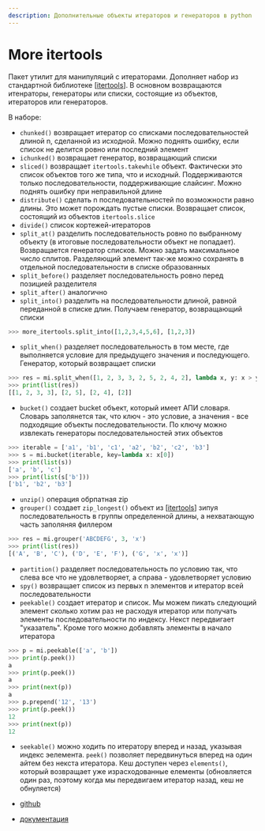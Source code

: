 ```yaml
---
description: Дополнительные объекты итераторов и генераторов в python
---
```

# More itertools

Пакет утилит для манипуляций с итераторами. Дополняет набор из стандартной библиотеке [[itertools]]. В основном возвращаются итенраторы, генераторы или списки, состоящие из объектов, итераторов или генераторов.

В наборе:

- `chunked()` возвращает итератор со списками последовательностей длиной n, сделанной из исходной. Можно поднять ошибку, если список не делится ровно или последний элемент
- `ichunked()` возвращает генератор, возвращающий списки
- `sliced()` возвращает `itertools.takewhile` объект. Фактически это список объектов того же типа, что и исходный. Поддерживаются только последовательности, поддерживающие слайсинг. Можно поднять ошибку при неправильной длине
- `distribute()` сделать n последовательностей по возможности равно длины. Это может порождать пустые списки. Возвращает список, состоящий из объектов `itertools.slice`
- `divide()` список кортежей-итераторов
- `split_at()` разделить последовательность ровно по выбранному объекту (в итоговые последовательности объект не попадает). Возвращается генератор списков. Можно задать максимальное число сплитов. Разделяющий элемент так-же можно сохранять в отдельной последовательности в списке образованных
- `split_before()` разделяет последовательность ровно перед позицией  разделителя
- `split_after()` аналогично
- `split_into()` разделить на последовательности длиной, равной переданной в списке длин. Получаем генератор, возвращающий списки

```python
>>> more_itertools.split_into([1,2,3,4,5,6], [1,2,3])
```

- `split_when()` разделяет последовательность в том месте, где выполняется условие для предыдущего значения и последующего. Генератор, который возвращает списки

```python
>>> res = mi.split_when([1, 2, 3, 3, 2, 5, 2, 4, 2], lambda x, y: x > y)
>>> print(list(res))
[[1, 2, 3, 3], [2, 5], [2, 4], [2]]
```

- `bucket()` создает bucket объект, который имеет АПИ словаря. Словарь заполянется так, что ключ - это условие, а значения - все подходящие объекты последовательности. По ключу можно извлекать генераторы последовательностей этих объектов

```python
>>> iterable = ['a1', 'b1', 'c1', 'a2', 'b2', 'c2', 'b3']
>>> s = mi.bucket(iterable, key=lambda x: x[0])
>>> print(list(s))
['a', 'b', 'c']
>>> print(list(s['b']))
['b1', 'b2', 'b3']
```

- `unzip()` операция обрпатная zip
- `grouper()` создает `zip_longest()` объект из [[itertools]] зипуя последовательность в группы определенной длины, а нехватающую часть заполяняя филлером

```python
>>> res = mi.grouper('ABCDEFG', 3, 'x')
>>> print(list(res))
[('A', 'B', 'C'), ('D', 'E', 'F'), ('G', 'x', 'x')]
```

- `partition()` разделяет последовательность по условию так, что слева все что не удовлетворяет, а справа - удовлетворяет условию
- `spy()` возвращает список из первых n элементов и итератор всей последовательности
- `peekable()` создает итератор и список. Мы можем пикать следующий элемент сколько хотим раз не расходуя итератор или получать элементы последовательности по индексу. Некст передвигает "указатель". Кроме того можно добавлять элементы в начало итератора

```python
>>> p = mi.peekable(['a', 'b'])
>>> print(p.peek())
a
>>> print(p.peek())
a
>>> print(next(p))
a
>>> p.prepend('12', '13')
>>> print(p.peek())
12
>>> print(next(p))
12
```

- `seekable()` можно ходить по итератору вперед и назад, указывая индекс эелемента. `peek()` позволяет передвинуться вперед на один айтем без некста итератора. Кеш доступен через `elements()`, который возвращает уже израсходованные елементы (обновляется один раз, поэтому когда мы передвигаем итератор назад, кеш не обнуляется)

- [github](https://github.com/more-itertools/more-itertools)
- [документация](https://more-itertools.readthedocs.io/en/stable/)

[//begin]: # "Autogenerated link references for markdown compatibility"
[itertools]: itertools "Itertools"
[itertools]: itertools "Itertools"
[//end]: # "Autogenerated link references"